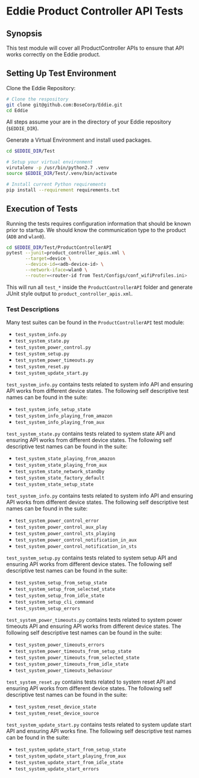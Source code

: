 # Eddie Product Controller API Tests

## Synopsis
This test module will cover all ProductController APIs to ensure that API works correctly on the Eddie product. 


## Setting Up Test Environment

Clone the Eddie Repository:
```bash
# Clone the respository
git clone git@github.com:BoseCorp/Eddie.git
cd Eddie
```
All steps assume your are in the directory of your Eddie repository (`$EDDIE_DIR`).

Generate a Virtual Environment and install used packages.
```bash
cd $EDDIE_DIR/Test

# Setup your virtual environment
virutalenv -p /usr/bin/python2.7 .venv
source $EDDIE_DIR/Test/.venv/bin/activate

# Install current Python requirements
pip install --requirement requirements.txt
```

## Execution of Tests
Running the tests requires configuration information that should be known prior to startup. We should know the 
communication type to the product (`ADB` and `wlan0`).

```bash
cd $EDDIE_DIR/Test/ProductControllerAPI
pytest --junit=product_controller_apis.xml \
       --target=device \
       --device-id=<adb-device-id> \
       --network-iface=wlan0 \
       --router=<router-id from Test/Configs/conf_wifiProfiles.ini>
```
This will run all `test_*` inside the `ProductControllerAPI` folder and generate JUnit style output to 
`product_controller_apis.xml`. 

### Test Descriptions
Many test suites can be found in the `ProductControllerAPI` test module:
- `test_system_info.py`
- `test_system_state.py`
- `test_system_power_control.py`
- `test_system_setup.py`
- `test_system_power_timeouts.py`
- `test_system_reset.py`
- `test_system_update_start.py`

`test_system_info.py` contains tests related to system info API and ensuring API works from different device states. 
The following self descriptive test names can be found in the suite:
- `test_system_info_setup_state`
- `test_system_info_playing_from_amazon`
- `test_system_info_playing_from_aux`

`test_system_state.py` contains tests related to system state API and ensuring API works from different device states.
The following self descriptive test names can be found in the suite:
- `test_system_state_playing_from_amazon`
- `test_system_state_playing_from_aux`
- `test_system_state_network_standby`
- `test_system_state_factory_default`
- `test_system_state_setup_state`

`test_system_info.py` contains tests related to system info API and ensuring API works from different device states.
The following self descriptive test names can be found in the suite:
- `test_system_power_control_error`
- `test_system_power_control_aux_play`
- `test_system_power_control_sts_playing`
- `test_system_power_control_notification_in_aux`
- `test_system_power_control_notification_in_sts`

`test_system_setup.py` contains tests related to system setup API and ensuring API works from different device states.
The following self descriptive test names can be found in the suite:
- `test_system_setup_from_setup_state`
- `test_system_setup_from_selected_state`
- `test_system_setup_from_idle_state`
- `test_system_setup_cli_command`
- `test_system_setup_errors`

`test_system_power_timeouts.py` contains tests related to system power timeouts API and ensuring API works from different device states.
The following self descriptive test names can be found in the suite:
- `test_system_power_timeouts_errors`
- `test_system_power_timeouts_from_setup_state`
- `test_system_power_timeouts_from_selected_state`
- `test_system_power_timeouts_from_idle_state`
- `test_system_power_timeouts_behaviour`

`test_system_reset.py` contains tests related to system reset API and ensuring API works from different device states. 
The following self descriptive test names can be found in the suite:
- `test_system_reset_device_state`
- `test_system_reset_device_source`

`test_system_update_start.py` contains tests related to system update start API and ensuring API works fine.
The following self descriptive test names can be found in the suite:
- `test_system_update_start_from_setup_state`
- `test_system_update_start_playing_from_aux`
- `test_system_update_start_from_idle_state`
- `test_system_update_start_errors`
